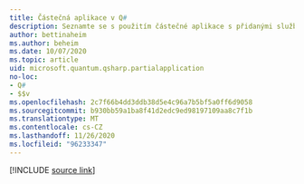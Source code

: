 ```yaml
---
title: Částečná aplikace v Q#
description: Seznamte se s použitím částečné aplikace s přidanými službami v Q# .
author: bettinaheim
ms.author: beheim
ms.date: 10/07/2020
ms.topic: article
uid: microsoft.quantum.qsharp.partialapplication
no-loc:
- Q#
- $$v
ms.openlocfilehash: 2c7f66b4dd3ddb38d5e4c96a7b5bf5a0ff6d9058
ms.sourcegitcommit: b930bb59a1ba8f41d2edc9ed98197109aa8c7f1b
ms.translationtype: MT
ms.contentlocale: cs-CZ
ms.lasthandoff: 11/26/2020
ms.locfileid: "96233347"
---
```

<!---
# Partial application in Q#
-->

[!INCLUDE [source link](~/includes/qsharp-language/Specifications/Language/3_Expressions/PartialApplication.md)]

